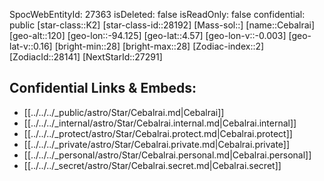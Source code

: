 ﻿---
location: [4.57,-94.125,120]
type: Station
tags:
- astro/Star

---
SpocWebEntityId: 27363
isDeleted: false
isReadOnly: false
confidential: public
[star-class::K2]
[star-class-id::28192]
[Mass-sol::]
[name::Cebalrai]
[geo-alt::120]
[geo-lon::-94.125]
[geo-lat::4.57]
[geo-lon-v::-0.003]
[geo-lat-v::0.16]
[bright-min::28]
[bright-max::28]
[Zodiac-index::2]
[ZodiacId::28141]
[NextStarId::27291]



## Confidential Links & Embeds: 
- [[../../../_public/astro/Star/Cebalrai.md|Cebalrai]] 
- [[../../../_internal/astro/Star/Cebalrai.internal.md|Cebalrai.internal]] 
- [[../../../_protect/astro/Star/Cebalrai.protect.md|Cebalrai.protect]] 
- [[../../../_private/astro/Star/Cebalrai.private.md|Cebalrai.private]] 
- [[../../../_personal/astro/Star/Cebalrai.personal.md|Cebalrai.personal]] 
- [[../../../_secret/astro/Star/Cebalrai.secret.md|Cebalrai.secret]]

